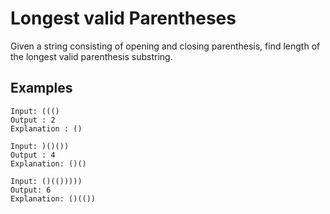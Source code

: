 # Longest valid Parentheses

Given a string consisting of opening and closing parenthesis, find length of the longest valid parenthesis substring.

## Examples

```
Input: ((()
Output : 2
Explanation : ()
```

```
Input: )()())
Output : 4
Explanation: ()()
```

```
Input: ()(()))))
Output: 6
Explanation: ()(())
```
